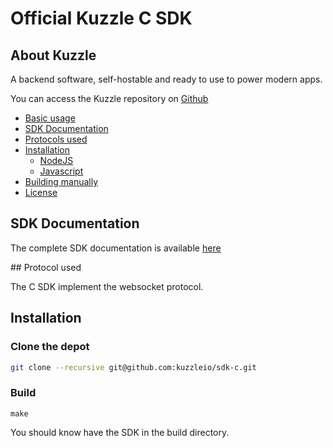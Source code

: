 Official Kuzzle C SDK
======

## About Kuzzle

A backend software, self-hostable and ready to use to power modern apps.

You can access the Kuzzle repository on [Github](https://github.com/kuzzleio/kuzzle)

* [Basic usage](#basic-usage)
* [SDK Documentation](#sdk-documentation)
* [Protocols used](#protocols-used)
* [Installation](#installation)
  * [NodeJS](#nodejs)
  * [Javascript](#javascript)
* [Building manually](#building-manually)
* [License](#license)

## SDK Documentation

The complete SDK documentation is available [here](http://docs.kuzzle.io/sdk-reference/)

## Protocol used

The C SDK implement the websocket protocol.

## Installation

### Clone the depot

```sh
git clone --recursive git@github.com:kuzzleio/sdk-c.git
```

### Build

```
make
```

You should know have the SDK in the build directory.
